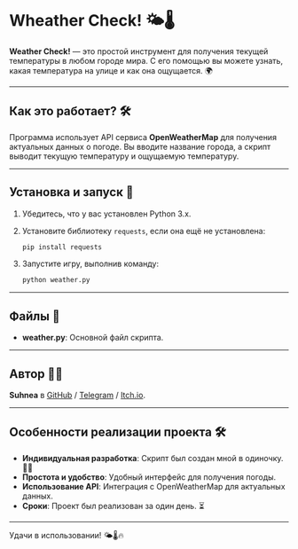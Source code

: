 # Wheather Check! 🌤️🌡️

**Weather Check!** — это простой инструмент для получения текущей температуры в любом городе мира. С его помощью вы можете узнать, какая температура на улице и как она ощущается. 🌍  

---

## Как это работает? 🛠️

Программа использует API сервиса **OpenWeatherMap** для получения актуальных данных о погоде. Вы вводите название города, а скрипт выводит текущую температуру и ощущаемую температуру.  

---

## Установка и запуск 🚀

1. Убедитесь, что у вас установлен Python 3.x.  
2. Установите библиотеку `requests`, если она ещё не установлена:

   ```bash
   pip install requests
   
3. Запустите игру, выполнив команду:

   ```bash
   python weather.py

---

## Файлы 📄

- **weather.py**: Основной файл скрипта.  

---

## Автор 👩‍💻

**Suhnea** в [GitHub](https://github.com/Suhnea) / [Telegram](https://t.me/Suhnea) / [Itch.io](https://suhnea.itch.io/).  

---

## Особенности реализации проекта 🛠️

- **Индивидуальная разработка**: Скрипт был создан мной в одиночку. 🧑‍💻  
- **Простота и удобство**: Удобный интерфейс для получения погоды.  
- **Использование API**: Интеграция с OpenWeatherMap для актуальных данных.  
- **Сроки**: Проект был реализован за один день. ⏳  

---

Удачи в использовании! 🌤️🌡️🔥  


